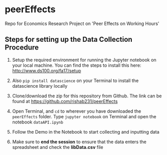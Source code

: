 # peerEffects
Repo for Economics Research Project on 'Peer Effects on Working Hours'

## Steps for setting up the Data Collection Procedure

1. Setup the required environment for running the Jupyter notebook on your local machine. You can find the steps to install this here: http://www.ds100.org/fa17/setup

2. Also `pip install datascience` on your Terminal to install the datascience library locally

3. Clone/download the zip for this repository from Github. The link can be found at https://github.com/rishab231/peerEffects

4. Open Terminal, and `cd` to wherever you have downloaded the `peerEffects` folder. Type `jupyter notebook` on Terminal and open the notebook `dataAPI.ipynb`

5. Follow the Demo in the Notebook to start collecting and inputting data 

6. Make sure to **end the session** to ensure that the data enters the spreadsheet and check the **libData.csv** file